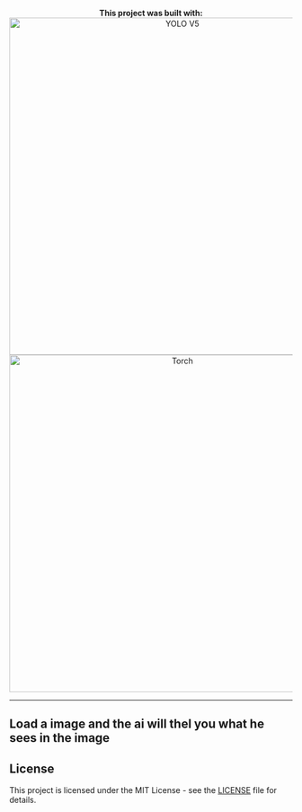 <p align="center">
  <strong>This project was built with:</strong><br>
  <img src="https://lambdalabs.com/hubfs/static/images/cloud/YOLOv5_banner-1799x309.svg" alt="YOLO V5" width="600">
  <img src="https://upload.wikimedia.org/wikipedia/commons/thumb/c/c6/PyTorch_logo_black.svg/2560px-PyTorch_logo_black.svg.png" alt="Torch" width="600">

  ---
## Load a image and the ai will thel you what he sees in the image ##

## License

This project is licensed under the MIT License - see the [LICENSE](LICENSE) file for details.
</p>
